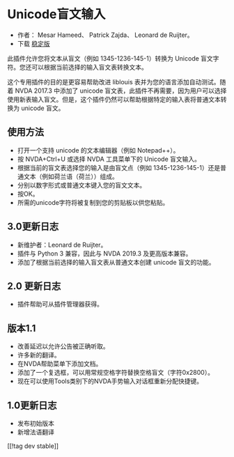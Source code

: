 # Unicode盲文输入 #

* 作者： Mesar Hameed、 Patrick Zajda、 Leonard de Ruijter。
* 下载 [稳定版][1]

此插件允许您将文本从盲文（例如 1345-1236-145-1）转换为 Unicode 盲文字符。您还可以根据当前选择的输入盲文表转换文本。

这个专用插件的目的是更容易帮助改进 liblouis 表并为您的语言添加自动测试。随着 NVDA 2017.3 中添加了 unicode
盲文表，此插件不再需要，因为用户可以选择使用新表输入盲文。但是，这个插件仍然可以帮助根据特定的输入表将普通文本转换为 unicode 盲文。

## 使用方法

* 打开一个支持 unicode 的文本编辑器（例如 Notepad++）。
* 按 NVDA+Ctrl+U 或选择 NVDA 工具菜单下的 Unicode 盲文输入。
* 根据当前的盲文表选择您的输入是由盲文点（例如 1345-1236-145-1）还是普通文本（例如荷兰语（荷兰））组成。
* 分别以数字形式或普通文本键入您的盲文文本。
* 按OK。
* 所需的unicode字符将被复制到您的剪贴板以供您粘贴。

## 3.0更新日志

* 新维护者：Leonard de Ruijter。
* 插件与 Python 3 兼容，因此与 NVDA 2019.3 及更高版本兼容。
* 添加了根据当前选择的输入盲文表从普通文本创建 unicode 盲文的功能。

## 2.0 更新日志

* 插件帮助可从插件管理器获得。

## 版本1.1 ##

* 改善延迟以允许公告被正确听取。
* 许多新的翻译。
* 在NVDA帮助菜单下添加文档。
* 添加了一个复选框，可以用常规空格字符替换空格盲文（字符0x2800）。
* 现在可以使用Tools类别下的NVDA手势输入对话框重新分配快捷键。

## 1.0更新日志 ##

* 发布初始版本
* 新增法语翻译

[[!tag dev stable]]

[1]: https://www.nvaccess.org/addonStore/legacy?file=unicodeBrailleInput
